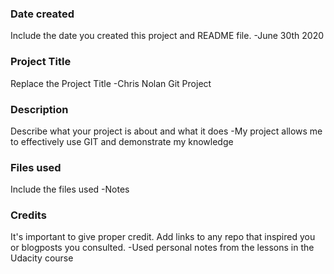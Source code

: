 ### Date created
Include the date you created this project and README file.
-June 30th 2020
### Project Title
Replace the Project Title
-Chris Nolan Git Project
### Description
Describe what your project is about and what it does
-My project allows me to effectively use GIT and demonstrate my knowledge
### Files used
Include the files used
-Notes
### Credits
It's important to give proper credit. Add links to any repo that inspired you or blogposts you consulted.
-Used personal notes from the lessons in the Udacity course
